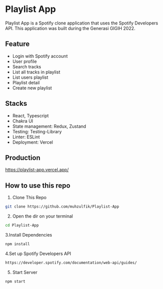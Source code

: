 # Playlist App

Playlist App is a Spotify clone application that uses the Spotify Developers API. This application was built during the Generasi GIGIH 2022.

## Feature

* Login with Spotify account
* User profile
* Search tracks
* List all tracks in playlist
* List users playlist
* Playlist detail
* Create new playlist


## Stacks
* React, Typescript
* Chakra UI
* State management: Redux, Zustand
* Testing: Testing-Library
* Linter: ESLint
* Deployment: Vercel

## Production
https://playlist-app.vercel.app/

## How to use this repo
1. Clone This Repo
```bash
git clone https://github.com/muhzulfik/Playlist-App
```
2. Open the dir on your terminal
```bash
cd Playlist-App
```
3.Install Dependencies
```bash
npm install
```
4.Set up Spotify Developers API
```bash
https://developer.spotify.com/documentation/web-api/guides/
```
5. Start Server
```bash
npm start
```
